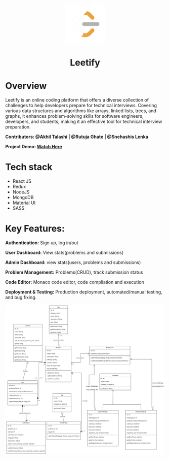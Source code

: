  <div align="center">
    <img src="/front-end/public/logo-main.png" alt="Vets Who Code" width="125px" />
 </div>
 
 <H1 align="center">Leetify</H1>

# Overview
Leetify is an online coding platform that offers a diverse collection of challenges to help developers prepare for technical interviews. Covering various data structures and algorithms like arrays, linked lists, trees, and graphs, it enhances problem-solving skills for software engineers, developers, and students, making it an effective tool for technical interview preparation.

**Contributors: @Akhil Talashi | @Rutuja Ghate | @Snehashis Lenka**

**Project Demo: [Watch Here](https://www.youtube.com/watch?v=2YP86XvqiwE&t=8s)**

# Tech stack

 - React JS
 - Redux
 - NodeJS
 - MongoDB
 - Material UI
 - SASS

# Key Features:

**Authentication:** Sign up, log in/out

**User Dashboard:** View stats(problems and submissions)

**Admin Dashboard:** view stats(users, problems and submissions)

**Problem Management:** Problems(CRUD), track submission status

**Code Editor:** Monaco code editor, code compliation and execution

**Deployment & Testing:** Production deployment, automated/manual testing, and bug fixing.

![model](modelDiag.jpeg)








